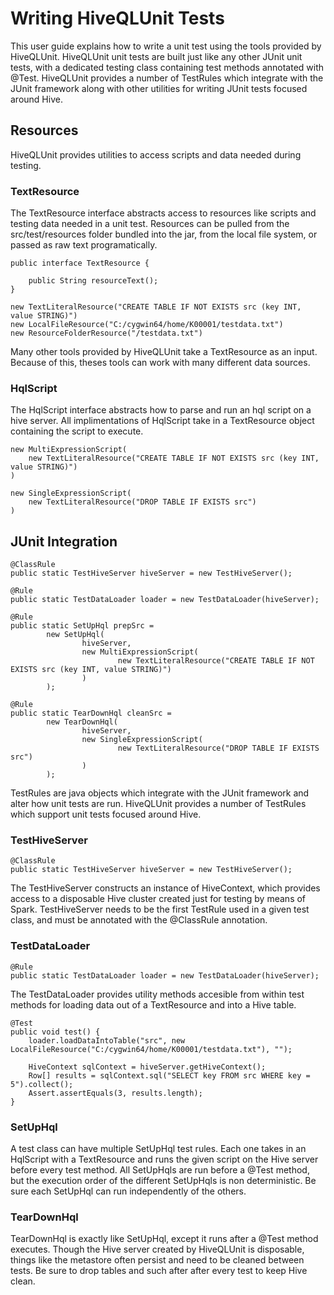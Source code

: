 # Writing HiveQLUnit Tests #

This user guide explains how to write a unit test using the tools provided by HiveQLUnit. HiveQLUnit unit tests are built just like any other JUnit unit tests, with a dedicated testing class containing test methods annotated with @Test. HiveQLUnit provides a number of TestRules which integrate with the JUnit framework along with other utilities for writing JUnit tests focused around Hive.

## Resources ##

HiveQLUnit provides utilities to access scripts and data needed during testing.

### TextResource ###

The TextResource interface abstracts access to resources like scripts and testing data needed in a unit test. Resources can be pulled from the src/test/resources folder bundled into the jar, from the local file system, or passed as raw text programatically.

    public interface TextResource {
    
        public String resourceText();
    }

    new TextLiteralResource("CREATE TABLE IF NOT EXISTS src (key INT, value STRING)")
    new LocalFileResource("C:/cygwin64/home/K00001/testdata.txt")
    new ResourceFolderResource("/testdata.txt")

Many other tools provided by HiveQLUnit take a TextResource as an input. Because of this, theses tools can work with many different data sources.

### HqlScript ###

The HqlScript interface abstracts how to parse and run an hql script on a hive server. All implimentations of HqlScript take in a TextResource object containing the script to execute.

    new MultiExpressionScript(
        new TextLiteralResource("CREATE TABLE IF NOT EXISTS src (key INT, value STRING)")
    )

    new SingleExpressionScript(
        new TextLiteralResource("DROP TABLE IF EXISTS src")
    )

## JUnit Integration ##

    @ClassRule
    public static TestHiveServer hiveServer = new TestHiveServer();

    @Rule
    public static TestDataLoader loader = new TestDataLoader(hiveServer);

    @Rule
    public static SetUpHql prepSrc =
            new SetUpHql(
                    hiveServer,
                    new MultiExpressionScript(
                            new TextLiteralResource("CREATE TABLE IF NOT EXISTS src (key INT, value STRING)")
                    )
            );

    @Rule
    public static TearDownHql cleanSrc =
            new TearDownHql(
                    hiveServer,
                    new SingleExpressionScript(
                            new TextLiteralResource("DROP TABLE IF EXISTS src")
                    )
            );

TestRules are java objects which integrate with the JUnit framework and alter how unit tests are run. HiveQLUnit provides a number of TestRules which support unit tests focused around Hive.

### TestHiveServer ###

    @ClassRule
    public static TestHiveServer hiveServer = new TestHiveServer();

The TestHiveServer constructs an instance of HiveContext, which provides access to a disposable Hive cluster created just for testing by means of Spark. TestHiveServer needs to be the first TestRule used in a given test class, and must be annotated with the @ClassRule annotation.

### TestDataLoader ###

    @Rule
    public static TestDataLoader loader = new TestDataLoader(hiveServer);

The TestDataLoader provides utility methods accesible from within test methods for loading data out of a TextResource and into a Hive table.

    @Test
    public void test() {
        loader.loadDataIntoTable("src", new LocalFileResource("C:/cygwin64/home/K00001/testdata.txt"), "");

        HiveContext sqlContext = hiveServer.getHiveContext();
        Row[] results = sqlContext.sql("SELECT key FROM src WHERE key = 5").collect();
        Assert.assertEquals(3, results.length);
    }

### SetUpHql ###

A test class can have multiple SetUpHql test rules. Each one takes in an HqlScript with a TextResource and runs the given script on the Hive server before every test method. All SetUpHqls are run before a @Test method, but the execution order of the different SetUpHqls is non deterministic. Be sure each SetUpHql can run independently of the others.

### TearDownHql ###

TearDownHql is exactly like SetUpHql, except it runs after a @Test method executes. Though the Hive server created by HiveQLUnit is disposable, things like the metastore often persist and need to be cleaned between tests. Be sure to drop tables and such after after every test to keep Hive clean.